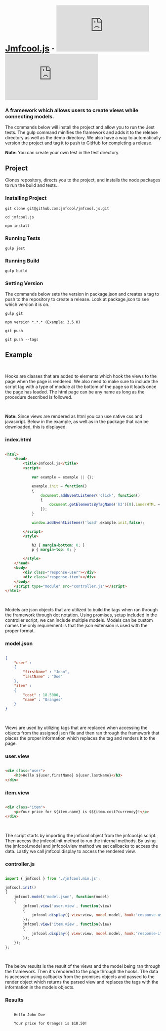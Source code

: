 # [Jmfcool.js](https://www.jmfcooljs.org) · ![GitHub](https://img.shields.io/github/license/jmfcool/jmfcool.js?color=blue) ![GitHub release (latest by date)](https://img.shields.io/github/v/release/jmfcool/jmfcool.js?color=green)

### A framework which allows users to create views while connecting models.

The commands below will install the project and allow you to run the Jest tests. The gulp command minifies the framework and adds it to the release directory as well as the demo directory. We also have a way to automatically version the project and tag it to push to GitHub for completing a release.

**Note:** You can create your own test in the test directory.

## Project

Clones repository, directs you to the project, and installs the node packages to run the build and tests.

### Installing Project

```
git clone git@github.com:jmfcool/jmfcool.js.git

cd jmfcool.js

npm install
```

### Running Tests

```
gulp jest
```

### Running Build

```
gulp build
```

### Setting Version

The commands below sets the version in package.json and creates a tag to push to the repository to create a release. Look at package.json to see which version it is on.

```
gulp git

npm version *.*.* (Example: 3.5.0)

git push

git push --tags
```

## Example

<br />

Hooks are classes that are added to elements which hook the views to the page when the page is rendered. We also need to make sure to include the script tag with a type of module at the bottom of the page so it loads once the page has loaded. The html page can be any name as long as the procedure described is followed.

<br />

**Note:** Since views are rendered as html you can use native css and javascript. Below in the example, as well as in the package that can be downloaded, this is displayed.

### index.html
```html

<html>
    <head>
        <title>Jmfcool.js</title>
        <script>
            
            var example = example || {};

            example.init = function()
            {
                document.addEventListener('click', function()
                {
                    document.getElementsByTagName('h3')[0].innerHTML = 'Hello Jane Doe';
                });
            }

            window.addEventListener('load',example.init,false);

        </script>
        <style>

            h3 { margin-bottom: 0; }
            p { margin-top: 0; }

        </style>
    </head>
    <body>
        <div class="response-user"></div>
        <div class="response-item"></div>  
    </body>
    <script type="module" src="controller.js"></script>
</html>

```

<br />

Models are json objects that are utilized to build the tags when ran through the framework through dot notation. Using promises, setup included in the controller script, we can include multiple models. Models can be custom names the only requirement is that the json extension is used with the proper format.

### model.json
```json

{
	"user" : 
	{
		"firstName" : "John",
		"lastName" : "Doe"
	},
	"item" : 
	{
		"cost" : 18.5000,
		"name" : "Oranges"
	}
}

```

<br />

Views are used by utilizing tags that are replaced when accessing the objects from the assigned json file and then ran through the framework that places the proper information which replaces the tag and renders it to the page.

### user.view
```html

<div class="user">
	<h3>Hello ${user.firstName} ${user.lastName}</h3>
</div>

```
### item.view
```html

<div class="item">
	<p>Your price for ${item.name} is $${item.cost?currency}!</p>
</div>

```

<br />

The script starts by importing the jmfcool object from the jmfcool.js script. Then access the jmfcool.init method to run the internal methods. By using the jmfcool.model and jmfcool.view method we set callbacks to access the data. Lastly we call jmfcool.display to access the rendered view.

### controller.js
```javascript

import { jmfcool } from './jmfcool.min.js';

jmfcool.init()
{
    jmfcool.model('model.json', function(model)
    {
        jmfcool.view('user.view', function(view)
        {
            jmfcool.display({ view:view, model:model, hook:'response-user' });
        });
        jmfcool.view('item.view', function(view)
        {
            jmfcool.display({ view:view, model:model, hook:'response-item' });
        });
    });
};

```

<br />

The below results is the result of the views and the model being ran through the framework. Then it's rendered to the page through the hooks. The data is accessed using callbacks from the promises objects and passed to the render object which returns the parsed view and replaces the tags with the information in the models objects.

### Results
```

	Hello John Doe

	Your price for Oranges is $18.50!

```
